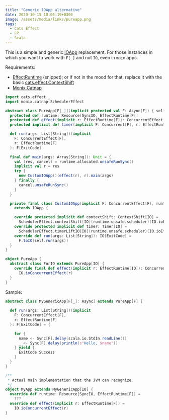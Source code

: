 ```yaml
---
title: "Generic IOApp alternative"
date: 2020-10-15 10:05:19+0300
image: /assets/media/links/pureapp.png
tags:
  - Cats Effect
  - FP
  - Scala
---
```


This is a simple and generic [IOApp](https://typelevel.org/cats-effect/datatypes/ioapp.html) replacement. For those instances in which you want to work with `F[_]` and not `IO`, even in `main` apps.

Requirements:

- [EffectRuntime](./2020-10-12-effect-runtime.md) (snippet); or if not in the mood for that, replace it with the basic [cats.effect.ContextShift](https://typelevel.org/cats-effect/datatypes/contextshift.html)
- [Monix Catnap](https://monix.io/docs/3x/#monix-catnap)

```scala
import cats.effect._
import monix.catnap.SchedulerEffect

abstract class PureApp[F[_]](implicit protected val F: Async[F]) { self =>
  protected def runtime: Resource[SyncIO, EffectRuntime[F]]
  protected def effect(implicit r: EffectRuntime[F]): ConcurrentEffect[F]
  protected implicit def timer(implicit F: Concurrent[F], r: EffectRuntime[F]): Timer[F] = r.timer

  def run(args: List[String])(implicit
    F: ConcurrentEffect[F],
    r: EffectRuntime[F]
  ): F[ExitCode]

  final def main(args: Array[String]): Unit = {
    val (res, cancel) = runtime.allocated.unsafeRunSync()
    implicit val r = res
    try {
      new CustomIOApp()(effect(r), r).main(args)
    } finally {
      cancel.unsafeRunSync()
    }
  }

  private final class CustomIOApp(implicit F: ConcurrentEffect[F], runtime: EffectRuntime[F])
    extends IOApp {

    override protected implicit def contextShift: ContextShift[IO] =
      SchedulerEffect.contextShift[IO](runtime.unsafe.scheduler)(IO.ioEffect)
    override protected implicit def timer: Timer[IO] =
      SchedulerEffect.timerLiftIO[IO](runtime.unsafe.scheduler)(IO.ioEffect)
    override def run(args: List[String]): IO[ExitCode] =
      F.toIO(self.run(args))
  }
}

object PureApp {
  abstract class ForIO extends PureApp[IO] {
    override final def effect(implicit r: EffectRuntime[IO]): ConcurrentEffect[IO] =
      IO.ioConcurrentEffect(r)
  }
}
```

Sample:

```scala
abstract class MyGenericApp[F[_]: Async] extends PureApp[F] {
  
  def run(args: List[String])(implicit
    F: ConcurrentEffect[F],
    r: EffectRuntime[F]
  ): F[ExitCode] = {

    for {
      name <- Sync[F].delay(scala.io.StdIn.readLine())
      _ <- Sync[F].delay(println(s"Hello, $name"))
    } yield {
      ExitCode.Success
    }
  }
}

/**
 * Actual main implementation that the JVM can recognize.
 */
object MyApp extends MyGenericApp[IO] {
  override def runtime: Resource[SyncIO, EffectRuntime[F]] = 
    ???
  override def effect(implicit r: EffectRuntime[F]) = 
    IO.ioConcurrentEffect(r)
}
```
